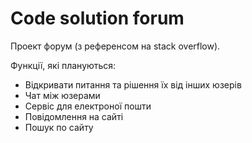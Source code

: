 # Code solution forum
Проект форум (з референсом на stack overflow).
 
 Функції, які плануються: 
 - Відкривати питання та рішення їх від інших юзерів
 - Чат між юзерами
 - Сервіс для електроної пошти
 - Повідомлення на сайті
 - Пошук по сайту
